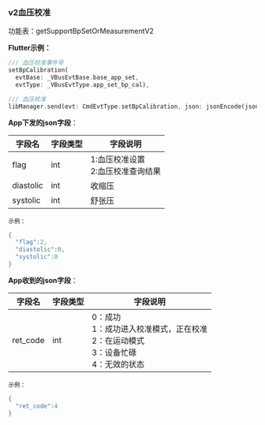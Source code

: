 ### v2血压校准


功能表：getSupportBpSetOrMeasurementV2

**Flutter示例：**

```dart
/// 血压校准事件号
setBpCalibration(
  evtBase: _VBusEvtBase.base_app_set, 
  evtType: _VBusEvtType.app_set_bp_cal),

/// 血压校准
libManager.send(evt: CmdEvtType.setBpCalibration, json: jsonEncode(json));
```



**App下发的json字段**：

| 字段名    | 字段类型 | 字段说明                                |
| --------- | -------- | --------------------------------------- |
| flag      | int      | 1:血压校准设置 <br />2:血压校准查询结果 |
| diastolic | int      | 收缩压                                  |
| systolic  | int      | 舒张压                                  |

`示例：`

```c
{
  "flag":2,
  "diastolic":0,
  "systolic":0
}
```



**App收到的json字段**：

| 字段名   | 字段类型 | 字段说明                                                     |
| -------- | -------- | ------------------------------------------------------------ |
| ret_code | int      | 0：成功 <br />1：成功进入校准模式，正在校准 <br />2：在运动模式<br />3：设备忙碌<br />4：无效的状态 |

`示例：`

```c
{
  "ret_code":4
}
```

